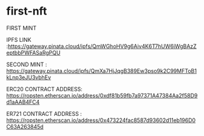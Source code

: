 # first-nft


  FIRST MINT
  
  
  
IPFS LINK :https://gateway.pinata.cloud/ipfs/QmWGhoHV9g6Aiv4K6T7hUW6iWgBAzZeptbbPWFASaRgPQU


SECOND MINT : https://gateway.pinata.cloud/ipfs/QmXa7HjJqgB389Ew3pso9k2C99MFToB1kLnp3eJU3vbhEv




ERC20 CONTRACT ADDRESS:  https://ropsten.etherscan.io/address/0xdf81b59fb7a97371A47384Aa2f58D9d1aAAB4FC4

ER721 CONTRACT ADDRESS : https://ropsten.etherscan.io/address/0x473224fac8587d93602d11eb196D0C63A263845d




